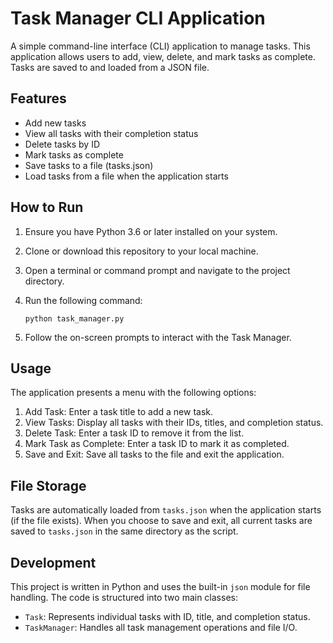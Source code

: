 # Task Manager CLI Application

A simple command-line interface (CLI) application to manage tasks. This application allows users to add, view, delete, and mark tasks as complete. Tasks are saved to and loaded from a JSON file.

## Features

- Add new tasks
- View all tasks with their completion status
- Delete tasks by ID
- Mark tasks as complete
- Save tasks to a file (tasks.json)
- Load tasks from a file when the application starts

## How to Run

1. Ensure you have Python 3.6 or later installed on your system.
2. Clone or download this repository to your local machine.
3. Open a terminal or command prompt and navigate to the project directory.
4. Run the following command:

   ```
   python task_manager.py
   ```

5. Follow the on-screen prompts to interact with the Task Manager.

## Usage

The application presents a menu with the following options:

1. Add Task: Enter a task title to add a new task.
2. View Tasks: Display all tasks with their IDs, titles, and completion status.
3. Delete Task: Enter a task ID to remove it from the list.
4. Mark Task as Complete: Enter a task ID to mark it as completed.
5. Save and Exit: Save all tasks to the file and exit the application.

## File Storage

Tasks are automatically loaded from `tasks.json` when the application starts (if the file exists). When you choose to save and exit, all current tasks are saved to `tasks.json` in the same directory as the script.

## Development

This project is written in Python and uses the built-in `json` module for file handling. The code is structured into two main classes:

- `Task`: Represents individual tasks with ID, title, and completion status.
- `TaskManager`: Handles all task management operations and file I/O.

